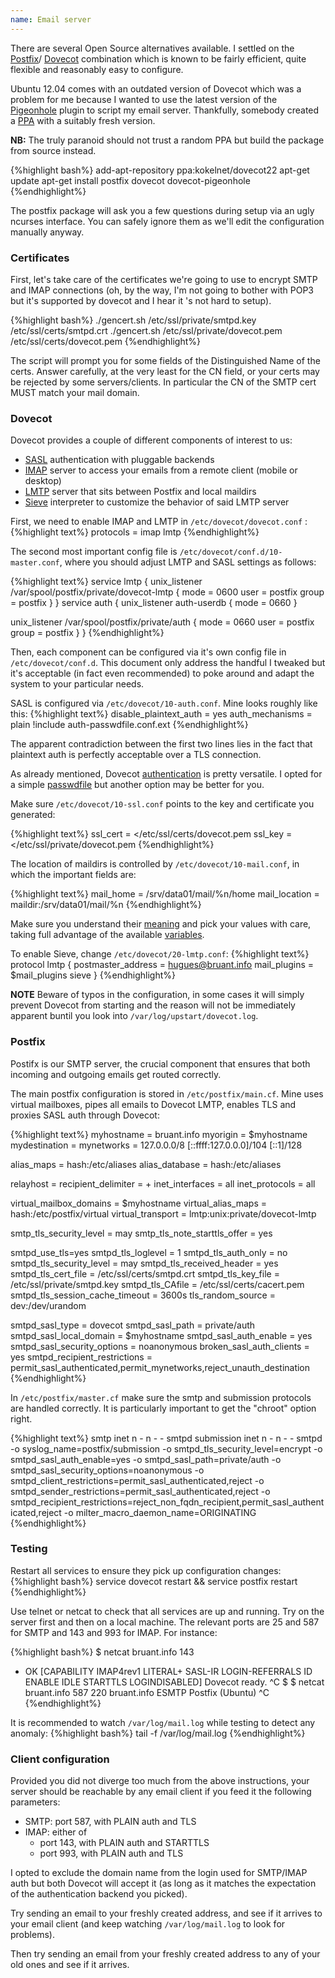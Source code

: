```yaml
---
name: Email server
---
```

There are several Open Source alternatives available. I settled on the [Postfix](http://www.postfix.org/)/
[Dovecot](http://www.dovecot.org/) combination which is known to be fairly efficient,
quite flexible and reasonably easy to configure.

Ubuntu 12.04 comes with an outdated version of Dovecot which was a problem for me
because I wanted to use the latest version of the [Pigeonhole](http://pigeonhole.dovecot.org/)
plugin to script my email server. Thankfully, somebody created a [PPA](https://launchpad.net/~kokelnet/+archive/dovecot22)
with a suitably fresh version.

**NB:** The truly paranoid should not trust a random PPA but build the package from source
instead.

{%highlight bash%}
add-apt-repository ppa:kokelnet/dovecot22
apt-get update
apt-get install postfix dovecot dovecot-pigeonhole
{%endhighlight%}


The postfix package will ask you a few questions during setup via an ugly ncurses
interface. You can safely ignore them as we'll edit the configuration manually
anyway.


### Certificates

First, let's take care of the certificates we're going to use to encrypt SMTP
and IMAP connections (oh, by the way, I'm not going to bother with POP3 but
it's supported by dovecot and I hear it 's not hard to setup).

{%highlight bash%}
./gencert.sh /etc/ssl/private/smtpd.key /etc/ssl/certs/smtpd.crt
./gencert.sh /etc/ssl/private/dovecot.pem /etc/ssl/certs/dovecot.pem
{%endhighlight%}

The script will prompt you for some fields of the Distinguished Name of the
certs. Answer carefully, at the very least for the CN field, or your certs
may be rejected by some servers/clients. In particular the CN of the SMTP
cert MUST match your mail domain.


### Dovecot

Dovecot provides a couple of different components of interest to us:

* [SASL](http://en.wikipedia.org/wiki/Simple_Authentication_and_Security_Layer)
  authentication with pluggable backends
* [IMAP](http://en.wikipedia.org/wiki/Internet_Message_Access_Protocol) server
  to access your emails from a remote client (mobile or desktop)
* [LMTP](http://en.wikipedia.org/wiki/Local_Mail_Transfer_Protocol) server that
  sits between Postfix and local maildirs
* [Sieve](http://sieve.info/) interpreter to customize the behavior of said LMTP
  server

First, we need to enable IMAP and LMTP in `/etc/dovecot/dovecot.conf` :
{%highlight text%}
protocols = imap lmtp
{%endhighlight%}

The second most important config file is `/etc/dovecot/conf.d/10-master.conf`,
where you should adjust LMTP and SASL settings as follows:

{%highlight text%}
service lmtp {
  unix_listener /var/spool/postfix/private/dovecot-lmtp {
    mode = 0600
    user = postfix
    group = postfix
  }
}
service auth {
  unix_listener auth-userdb {
    mode = 0660
  }

  unix_listener /var/spool/postfix/private/auth {
    mode = 0660
    user = postfix
    group = postfix
  }
}
{%endhighlight%}

Then, each component can be configured via it's own config file in `/etc/dovecot/conf.d`.
This document only address the handful I tweaked but it's acceptable (in fact even
recommended) to poke around and adapt the system to your particular needs.


SASL is configured via `/etc/dovecot/10-auth.conf`. Mine looks roughly like this:
{%highlight text%}
disable_plaintext_auth = yes
auth_mechanisms = plain
!include auth-passwdfile.conf.ext
{%endhighlight%}

The apparent contradiction between the first two lines lies in the fact that
plaintext auth is perfectly acceptable over a TLS connection.

As already mentioned, Dovecot [authentication](http://wiki2.dovecot.org/Authentication)
is pretty versatile. I opted for a simple [passwdfile](http://wiki2.dovecot.org/AuthDatabase/PasswdFile)
but another option may be better for you.


Make sure `/etc/dovecot/10-ssl.conf` points to the key and certificate you generated:

{%highlight text%}
ssl_cert = </etc/ssl/certs/dovecot.pem
ssl_key = </etc/ssl/private/dovecot.pem
{%endhighlight%}


The location of maildirs is controlled by `/etc/dovecot/10-mail.conf`, in which the
important fields are:

{%highlight text%}
mail_home = /srv/data01/mail/%n/home
mail_location = maildir:/srv/data01/mail/%n
{%endhighlight%}

Make sure you understand their [meaning](http://wiki2.dovecot.org/MailLocation)
and pick your values with care, taking full advantage of the available
[variables](http://wiki2.dovecot.org/Variables).


To enable Sieve, change `/etc/dovecot/20-lmtp.conf`:
{%highlight text%}
protocol lmtp {
  postmaster_address = hugues@bruant.info
  mail_plugins = $mail_plugins sieve
}
{%endhighlight%}

**NOTE** Beware of typos in the configuration, in some cases it will simply
prevent Dovecot from starting and the reason will not be immediately apparent
buntil you look into `/var/log/upstart/dovecot.log`.


### Postfix

Postifx is our SMTP server, the crucial component that ensures that both incoming
and outgoing emails get routed correctly.

The main postfix configuration is stored in `/etc/postfix/main.cf`. Mine uses
virtual mailboxes, pipes all emails to Dovecot LMTP, enables TLS and proxies SASL
auth through Dovecot:

{%highlight text%}
myhostname = bruant.info
myorigin = $myhostname
mydestination =
mynetworks = 127.0.0.0/8 [::ffff:127.0.0.0]/104 [::1]/128

alias_maps = hash:/etc/aliases
alias_database = hash:/etc/aliases

relayhost =
recipient_delimiter = +
inet_interfaces = all
inet_protocols = all

virtual_mailbox_domains = $myhostname
virtual_alias_maps = hash:/etc/postfix/virtual
virtual_transport = lmtp:unix:private/dovecot-lmtp

smtp_tls_security_level = may
smtp_tls_note_starttls_offer = yes

smtpd_use_tls=yes
smtpd_tls_loglevel = 1
smtpd_tls_auth_only = no
smtpd_tls_security_level = may
smtpd_tls_received_header = yes
smtpd_tls_cert_file = /etc/ssl/certs/smtpd.crt
smtpd_tls_key_file = /etc/ssl/private/smtpd.key
smtpd_tls_CAfile = /etc/ssl/certs/cacert.pem
smtpd_tls_session_cache_timeout = 3600s
tls_random_source = dev:/dev/urandom

smtpd_sasl_type = dovecot
smtpd_sasl_path = private/auth
smtpd_sasl_local_domain = $myhostname
smtpd_sasl_auth_enable = yes
smtpd_sasl_security_options = noanonymous
broken_sasl_auth_clients = yes
smtpd_recipient_restrictions = permit_sasl_authenticated,permit_mynetworks,reject_unauth_destination
{%endhighlight%}


In `/etc/postfix/master.cf` make sure the smtp and submission protocols are
handled correctly. It is particularly important to get the "chroot" option
right.

{%highlight text%}
smtp      inet  n       -       n       -       -       smtpd
submission inet n       -       n       -       -       smtpd
  -o syslog_name=postfix/submission
  -o smtpd_tls_security_level=encrypt
  -o smtpd_sasl_auth_enable=yes
  -o smtpd_sasl_path=private/auth
  -o smtpd_sasl_security_options=noanonymous
  -o smtpd_client_restrictions=permit_sasl_authenticated,reject
  -o smtpd_sender_restrictions=permit_sasl_authenticated,reject
  -o smtpd_recipient_restrictions=reject_non_fqdn_recipient,permit_sasl_authenticated,reject
  -o milter_macro_daemon_name=ORIGINATING
{%endhighlight%}


### Testing

Restart all services to ensure they pick up configuration changes:
{%highlight bash%}
service dovecot restart && service postfix restart
{%endhighlight%}

Use telnet or netcat to check that all services are up and running. Try on the server
first and then on a local machine. The relevant ports are 25 and 587 for SMTP and
143 and 993 for IMAP. For instance:

{%highlight bash%}
$ netcat bruant.info 143
* OK [CAPABILITY IMAP4rev1 LITERAL+ SASL-IR LOGIN-REFERRALS ID ENABLE IDLE STARTTLS LOGINDISABLED] Dovecot ready.
^C
$ $ netcat bruant.info 587
220 bruant.info ESMTP Postfix (Ubuntu)
^C
{%endhighlight%}

It is recommended to watch `/var/log/mail.log` while testing to detect any anomaly:
{%highlight bash%}
tail -f /var/log/mail.log
{%endhighlight%}


### Client configuration

Provided you did not diverge too much from the above instructions, your server
should be reachable by any email client if you feed it the following parameters:

* SMTP: port 587, with PLAIN auth and TLS
* IMAP: either of
  * port 143, with PLAIN auth and STARTTLS
  * port 993, with PLAIN auth and TLS

I opted to exclude the domain name from the login used for SMTP/IMAP auth but
both Dovecot will accept it (as long as it matches the expectation of the
authentication backend you picked).

Try sending an email to your freshly created address, and see if it arrives to
your email client (and keep watching `/var/log/mail.log` to look for problems).

Then try sending an email from your freshly created address to any of your old
ones and see if it arrives.
